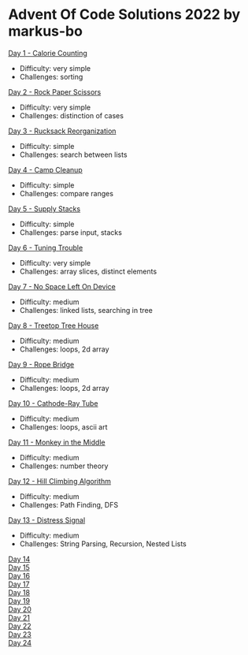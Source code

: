 # Advent Of Code Solutions 2022 by markus-bo

<body>
<div>
<a href="https://adventofcode.com/2022/day/1">Day 1 - Calorie Counting</a>
<ul>
<li>Difficulty: very simple</li>
<li>Challenges: sorting</li>
</ul>
</div>
<div>
<a href="https://adventofcode.com/2022/day/2">Day 2 - Rock Paper Scissors</a>
<ul>
<li>Difficulty: very simple</li>
<li>Challenges: distinction of cases</li>
</ul>
</div>
<div>
<a href="https://adventofcode.com/2022/day/3">Day 3 - Rucksack Reorganization</a>
<ul>
<li>Difficulty: simple</li>
<li>Challenges: search between lists</li>
</ul>
</div>
<div>
<a href="https://adventofcode.com/2022/day/4">Day 4 - Camp Cleanup</a>
<ul>
<li>Difficulty: simple</li>
<li>Challenges: compare ranges</li>
</ul>
</div>
<div>
<a href="https://adventofcode.com/2022/day/5">Day 5 - Supply Stacks</a>
<ul>
<li>Difficulty: simple</li>
<li>Challenges: parse input, stacks</li>
</ul>
</div>
<div>
<a href="https://adventofcode.com/2022/day/6">Day 6 - Tuning Trouble</a>
<ul>
<li>Difficulty: very simple</li>
<li>Challenges: array slices, distinct elements</li>
</ul>
</div>
<div>
<a href="https://adventofcode.com/2022/day/7">Day 7 - No Space Left On Device</a>
<ul>
<li>Difficulty: medium</li>
<li>Challenges: linked lists, searching in tree</li>
</ul>
</div>
<div>
<a href="https://adventofcode.com/2022/day/8">Day 8 - Treetop Tree House</a>
<ul>
<li>Difficulty: medium</li>
<li>Challenges: loops, 2d array</li>
</ul>
</div>
<div>
<a href="https://adventofcode.com/2022/day/9">Day 9 - Rope Bridge</a>
<ul>
<li>Difficulty: medium</li>
<li>Challenges: loops, 2d array</li>
</ul>
</div>
<div>
<a href="https://adventofcode.com/2022/day/10">Day 10 - Cathode-Ray Tube</a>
<ul>
<li>Difficulty: medium</li>
<li>Challenges: loops, ascii art</li>
</ul>
</div>
<div>
<a href="https://adventofcode.com/2022/day/11">Day 11 - Monkey in the Middle</a>
<ul>
<li>Difficulty: medium</li>
<li>Challenges: number theory</li>
</ul>
</div>
<div>
<a href="https://adventofcode.com/2022/day/12">Day 12 - Hill Climbing Algorithm</a>
<ul>
<li>Difficulty: medium</li>
<li>Challenges: Path Finding, DFS</li>
</ul>
</div>
<div>
<a href="https://adventofcode.com/2022/day/13">Day 13 - Distress Signal</a>
<ul>
<li>Difficulty: medium</li>
<li>Challenges: String Parsing, Recursion, Nested Lists</li>
</ul>
</div>
<div>
<a href="https://adventofcode.com/2022/day/14">Day 14</a>
</div>
<div>
<a href="https://adventofcode.com/2022/day/15">Day 15</a>
</div>
<div>
<a href="https://adventofcode.com/2022/day/16">Day 16</a>
</div>
<div>
<a href="https://adventofcode.com/2022/day/17">Day 17</a>
</div>
<div>
<a href="https://adventofcode.com/2022/day/18">Day 18</a>
</div>
<div>
<a href="https://adventofcode.com/2022/day/19">Day 19</a>
</div>
<div>
<a href="https://adventofcode.com/2022/day/20">Day 20</a>
</div>
<div>
<a href="https://adventofcode.com/2022/day/21">Day 21</a>
</div>
<div>
<a href="https://adventofcode.com/2022/day/22">Day 22</a>
</div>
<div>
<a href="https://adventofcode.com/2022/day/23">Day 23</a>
</div>
<div>
<a href="https://adventofcode.com/2022/day/24">Day 24</a>
</div>
</body>
